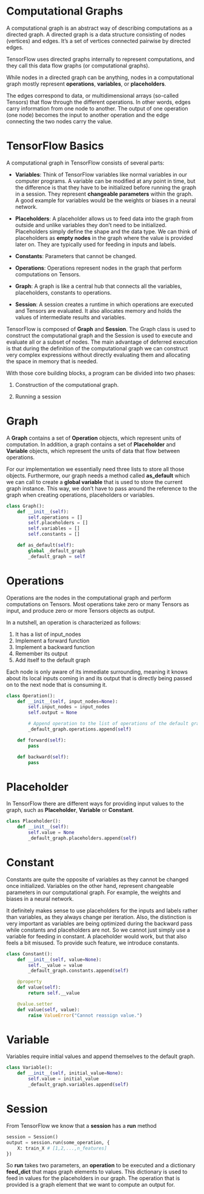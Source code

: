 # Computational Graphs

A computational graph is an abstract way of describing computations as a directed graph. A directed graph is a data structure consisting of nodes (vertices) and edges. It’s a set of vertices connected pairwise by directed edges.

TensorFlow uses directed graphs internally to represent computations, and they call this data flow graphs (or computational graphs).

While nodes in a directed graph can be anything, nodes in a computational graph mostly represent **operations**, **variables**, or **placeholders**.

The edges correspond to data, or multidimensional arrays (so-called Tensors) that flow through the different operations. In other words, edges carry information from one node to another. The output of one operation (one node) becomes the input to another operation and the edge connecting the two nodes carry the value.

# TensorFlow Basics

A computational graph in TensorFlow consists of several parts:

- **Variables**: Think of TensorFlow variables like normal variables in our computer programs. A variable can be modified at any point in time, but the difference is that they have to be initialized before running the graph in a session. They represent **changeable parameters** within the graph. A good example for variables would be the weights or biases in a neural network.

- **Placeholders**: A placeholder allows us to feed data into the graph from outside and unlike variables they don’t need to be initialized. Placeholders simply define the shape and the data type. We can think of placeholders as **empty nodes** in the graph where the value is provided later on. They are typically used for feeding in inputs and labels.

- **Constants**: Parameters that cannot be changed.

- **Operations**: Operations represent nodes in the graph that perform computations on Tensors.

- **Graph**: A graph is like a central hub that connects all the variables, placeholders, constants to operations.

- **Session**: A session creates a runtime in which operations are executed and Tensors are evaluated. It also allocates memory and holds the values of intermediate results and variables.

TensorFlow is composed of **Graph** and **Session**. The Graph class is used to construct the computational graph and the Session is used to execute and evaluate all or a subset of nodes. The main advantage of deferred execution is that during the definition of the computational graph we can construct very complex expressions without directly evaluating them and allocating the space in memory that is needed.

With those core building blocks, a program can be divided into two phases:

1. Construction of the computational graph.

2. Running a session

# Graph

A **Graph** contains a set of **Operation** objects, which represent units of computation. In addition, a graph contains a set of **Placeholder** and **Variable** objects, which represent the units of data that flow between operations.

For our implementation we essentially need three lists to store all those objects. Furthermore, our graph needs a method called **as_default** which we can call to create a **global variable** that is used to store the current graph instance. This way, we don’t have to pass around the reference to the graph when creating operations, placeholders or variables.

```python
class Graph():
    def __init__(self):
        self.operations = []
        self.placeholders = []
        self.variables = []
        self.constants = []

    def as_default(self):
        global _default_graph
        _default_graph = self
```

# Operations

Operations are the nodes in the computational graph and perform computations on Tensors. Most operations take zero or many Tensors as input, and produce zero or more Tensors objects as output.

In a nutshell, an operation is characterized as follows:

1. It has a list of input_nodes
2. Implement a forward function
3. Implement a backward function
4. Remember its output
5. Add itself to the default graph

Each node is only aware of its immediate surrounding, meaning it knows about its local inputs coming in and its output that is directly being passed on to the next node that is consuming it.

```python
class Operation():
    def __init__(self, input_nodes=None):
        self.input_nodes = input_nodes
        self.output = None

        # Append operation to the list of operations of the default graph
        _default_graph.operations.append(self)

    def forward(self):
        pass

    def backward(self):
        pass
```

# Placeholder

In TensorFlow there are different ways for providing input values to the graph, such as **Placeholder**, **Variable** or **Constant**.

```python
class Placeholder():
    def __init__(self):
        self.value = None
        _default_graph.placeholders.append(self)
```

# Constant

Constants are quite the opposite of variables as they cannot be changed once initialized. Variables on the other hand, represent changeable parameters in our computational graph. For example, the weights and biases in a neural network.

It definitely makes sense to use placeholders for the inputs and labels rather than variables, as they always change per iteration. Also, the distinction is very important as variables are being optimized during the backward pass while constants and placeholders are not. So we cannot just simply use a variable for feeding in constant. A placeholder would work, but that also feels a bit misused. To provide such feature, we introduce constants.

```python
class Constant():
    def __init__(self, value=None):
        self.__value = value
        _default_graph.constants.append(self)

    @property
    def value(self):
        return self.__value

    @value.setter
    def value(self, value):
        raise ValueError("Cannot reassign value.")
```

# Variable

Variables require initial values and append themselves to the default graph.

```python
class Variable():
    def __init__(self, initial_value=None):
        self.value = initial_value
        _default_graph.variables.append(self)
```

# Session

From TensorFlow we know that a **session** has a **run** method

```python
session = Session()
output = session.run(some_operation, {
    X: train_X # [1,2,...,n_features]
})
```

So **run** takes two parameters, an **operation** to be executed and a dictionary **feed_dict** that maps graph elements to values. This dictionary is used to feed in values for the placeholders in our graph. The operation that is provided is a graph element that we want to compute an output for.



